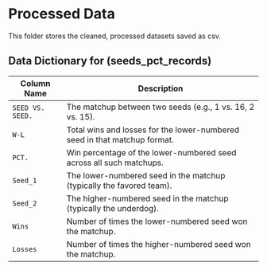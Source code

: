 # Processed Data 
This folder stores the cleaned, processed datasets saved as csv.

## Data Dictionary for (seeds_pct_records) 
| Column Name      | Description                                                                 |
|------------------|-----------------------------------------------------------------------------|
| `SEED VS. SEED.` | The matchup between two seeds (e.g., 1 vs. 16, 2 vs. 15).                   |
| `W-L`            | Total wins and losses for the lower-numbered seed in that matchup format.   |
| `PCT.`           | Win percentage of the lower-numbered seed across all such matchups.         |
| `Seed_1`         | The lower-numbered seed in the matchup (typically the favored team).        |
| `Seed_2`         | The higher-numbered seed in the matchup (typically the underdog).           |
| `Wins`           | Number of times the lower-numbered seed won the matchup.                    |
| `Losses`         | Number of times the higher-numbered seed won the matchup.                   |
